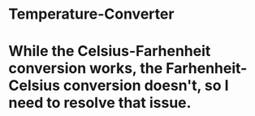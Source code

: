 # Temperature-Converter

# While the Celsius-Farhenheit conversion works, the Farhenheit-Celsius conversion doesn't, so I need to resolve that issue.
